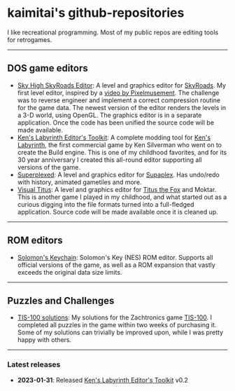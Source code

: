 # kaimitai's github-repositories

I like recreational programming. Most of my public repos are editing tools for retrogames.

--- 

## DOS game editors

- [Sky High SkyRoads Editor](https://github.com/kaimitai/skyhigh_releases): A level and graphics editor for [SkyRoads](http://www.bluemoon.ee/history/skyroads/). My first level editor, inspired by a [video by Pixelmusement](https://www.youtube.com/watch?v=eH4JM5tLtDs). The challenge was to reverse engineer and implement a correct compression routine for the game data. The newest version of the editor renders the levels in a 3-D world, using OpenGL. The graphics editor is in a separate application. Once the code has been unified the source code will be made available.
- [Ken's Labyrinth Editor's Toolkit](https://github.com/kaimitai/klabkit-sdl): A complete modding tool for [Ken's Labyrinth](http://advsys.net/ken/klab.htm), the first commercial game by Ken Silverman who went on to create the Build engine. This is one of my childhood favorites, and for its 30 year anniversary I created this all-round editor supporting all versions of the game.
- [Superplexed](https://github.com/kaimitai/superplexed): A level and graphics editor for [Supaplex](https://www.supaplex.online/). Has undo/redo with history, animated gametiles and more.
- [Visual Titus](https://github.com/kaimitai/vtitus): A level and graphics editor for [Titus the Fox](http://ttf.mine.nu/) and Moktar. This is another game I played in my childhood, and what started out as a curious digging into the file formats turned into a full-fledged application. Source code will be made available once it is cleaned up.
  
--- 

## ROM editors

- [Solomon's Keychain](https://github.com/kaimitai/skchain): Solomon's Key (NES) ROM editor. Supports all official versions of the game, as well as a ROM expansion that vastly exceeds the original data size limits.
  
--- 

## Puzzles and Challenges 

- [TIS-100 solutions](https://github.com/kaimitai/TIS-100/): My solutions for the Zachtronics game [TIS-100](https://zachtronics.com/tis-100/). I completed all puzzles in the game within two weeks of purchasing it. Some of my solutions can trivially be improved upon, while I was pretty happy with others.


---
### Latest releases
* <b>2023-01-31</b>: Released [Ken's Labyrinth Editor's Toolkit](https://github.com/kaimitai/klabkit-sdl) v0.2
